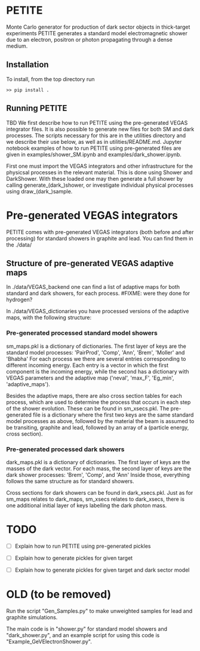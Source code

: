 # PETITE
Monte Carlo generator for production of dark sector objects in thick-target experiments
PETITE generates a standard model electromagnetic shower due to an electron, positron or photon propagating through a dense medium.

## Installation
To install, from the top directory run

    >> pip install .

## Running PETITE
TBD
We first describe how to run PETITE using the pre-generated VEGAS integrator files.  It is also possible to generate new files for both SM and dark processes.  The scripts necessary for this are in the utilities directory and we describe their use below, as well as in utilities/README.md.  Jupyter notebook examples of how to run PETITE using pre-generated files are given in examples/shower_SM.ipynb and examples/dark_shower.ipynb.

First one must import the VEGAS integrators and other infrastructure for the physicsal processes in the relevant material.  This is done using Shower and DarkShower.  With these loaded one may then generate a full shower by calling generate_(dark_)shower, or investigate individual physical processes using draw_(dark_)sample.
# Pre-generated VEGAS integrators
PETITE comes with pre-generated VEGAS integrators (both before and after processing) for standard showers in graphite and lead.
You can find them in the ./data/

## Structure of pre-generated VEGAS adaptive maps
In ./data/VEGAS_backend one can find a list of adaptive maps for both standard and dark showers, for each process.
#FIXME: were they done for hydrogen?

In ./data/VEGAS_dictionaries you have processed versions of the adaptive maps, with the following structure:

### Pre-generated processed standard model showers
sm_maps.pkl is a dictionary of dictionaries.
The first layer of keys are the standard model processes:
    'PairProd', 'Comp', 'Ann', 'Brem', 'Moller' and 'Bhabha'
For each process we there are several entries corresponding to different incoming energy.
Each entry is a vector in which the first component is the incoming energy, while the second has a dictionary with VEGAS parameters and the adaptive map ('neval', 'max_F', 'Eg_min', 'adaptive_maps').

Besides the adaptive maps, there are also cross section tables for each process, which are used to determine the process that occurs in each step of the shower evolution. These can be found in sm_xsecs.pkl.  The pre-generated file is a dictionary where the first two keys are the same standard model processes as above, followed by the material the beam is assumed to be transiting,  graphite and lead, followed by an array of a (particle energy, cross section).

### Pre-generated processed dark showers
dark_maps.pkl is a dictionary of dictionaries.
The first layer of keys are the masses of the dark vector.
For each mass, the second layer of keys are the dark shower processes:
    'Brem', 'Comp', and 'Ann'
Inside those, everything follows the same structure as for standard showers.

Cross sections for dark showers can be found in dark_xsecs.pkl.  Just as for sm_maps relates to dark_maps, sm_xsecs relates to dark_xsecs, there is one additional initial layer of keys labelling the dark photon mass.

# TODO
- [ ] Explain how to run PETITE using pre-generated pickles
- [ ] Explain how to generate pickles for given target
- [ ] Explain how to generate pickles for given target and dark sector model





# OLD (to be removed)
Run the script "Gen_Samples.py" to make unweighted samples for lead and graphite simulations.

The main code is in "shower.py" for standard model showers and "dark_shower.py", and an example script for using this code is "Example_GeVElectronShower.py".

